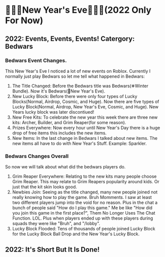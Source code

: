 # 🎉🥳🎊New Year's Eve🎉🥳🎊(2022 Only For Now)
## 2022: Events, Events, Events! Catergory: Bedwars
### Bedwars Event Changes.
This New Year's Eve I noticed a lot of new events on Roblox. Currently I normally just play Bedwars so let me tell what happened in Bedwars:
1. The Title Changed: Before the Bedwars title was Bedwars(❄Winter Bundle). Now it's Bedwars(🎉New Year's Eve).
2. New Lucky Block: Before there were only four types of Lucky Blocks(Normal, Airdrop, Cosmic, and Huge). Now there are five types of Lucky Block(Normal, Airdrop, New Year's Eve, Cosmic, and Huge). New Years lucky block was later discontiued!
3. New Free Kits: To celebrate the new year this week there are three new kits: Archer, Builder, and Grim Reaper(for some reason).
4. Prizes Everywhere: Now every hour until New Year's Day there is a huge drop of free items this includes the new items.
5. New Items: In the last change in Bedwars I talked about new items. The new items all have to do with New Year's Stuff. Example: Sparkler.

### Bedwars Changes Overall
So now we will talk about what did the bedwars players do.
1. Grim Reaper Everywhere: Relating to the new kits many people choose Grim Reaper. This may relate to Grim Reapers popularity around kids. Or just that the kit skin looks good.
2. Newbies Join: Seeing as the title changed, many new people joined not really knowing how to play the game. Bruh Momments. I saw at least two different players jump into the void for no reason. Plus in the chat a bunch of people said "How do I play this game." Me be like "How did you join this game in the first place?", Them No Longer Uses The Chat Function. LOL. Plus when players ended up with these players during squads they were like "Bruh", and "/lobby".
3. Lucky Block Flooded: Tens of thousands of people joined Lucky Block for the Lucky Block Ball Drop and the New Year's Lucky Block. 

## 2022: It's Short But It Is Done!
